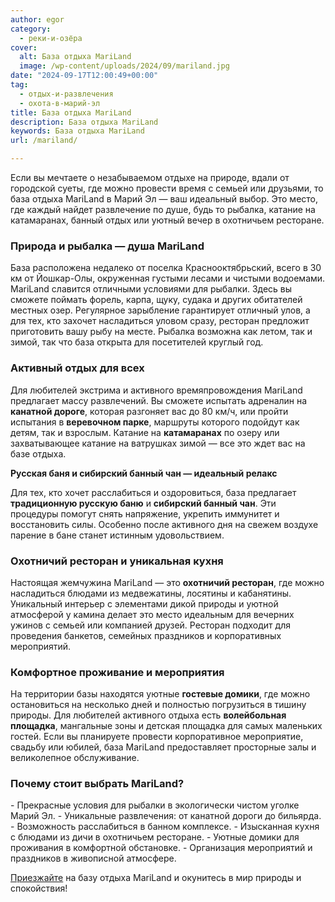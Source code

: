 ```yaml
---
author: egor
category:
  - реки-и-озёра
cover:
  alt: База отдыха MariLand
  image: /wp-content/uploads/2024/09/mariland.jpg
date: "2024-09-17T12:00:49+00:00"
tag:
  - отдых-и-развлечения
  - охота-в-марий-эл
title: База отдыха MariLand
description: База отдыха MariLand
keywords: База отдыха MariLand
url: /mariland/

---
```

Если вы мечтаете о незабываемом отдыхе на природе, вдали от городской суеты, где можно провести время с семьей или друзьями, то база отдыха MariLand в Марий Эл — ваш идеальный выбор. Это место, где каждый найдет развлечение по душе, будь то рыбалка, катание на катамаранах, банный отдых или уютный вечер в охотничьем ресторане.

### Природа и рыбалка — душа MariLand

База расположена недалеко от поселка Краснооктябрьский, всего в 30 км от Йошкар-Олы, окруженная густыми лесами и чистыми водоемами. MariLand славится отличными условиями для рыбалки. Здесь вы сможете поймать форель, карпа, щуку, судака и других обитателей местных озер. Регулярное зарыбление гарантирует отличный улов, а для тех, кто захочет насладиться уловом сразу, ресторан предложит приготовить вашу рыбу на месте. Рыбалка возможна как летом, так и зимой, так что база открыта для посетителей круглый год.

### Активный отдых для всех

Для любителей экстрима и активного времяпровождения MariLand предлагает массу развлечений. Вы сможете испытать адреналин на **канатной дороге**, которая разгоняет вас до 80 км/ч, или пройти испытания в **веревочном парке**, маршруты которого подойдут как детям, так и взрослым. Катание на **катамаранах** по озеру или захватывающее катание на ватрушках зимой — все это ждет вас на базе отдыха.

**Русская баня и сибирский банный чан — идеальный релакс**

Для тех, кто хочет расслабиться и оздоровиться, база предлагает **традиционную русскую баню** и **сибирский банный чан**. Эти процедуры помогут снять напряжение, укрепить иммунитет и восстановить силы. Особенно после активного дня на свежем воздухе парение в бане станет истинным удовольствием.

### Охотничий ресторан и уникальная кухня

Настоящая жемчужина MariLand — это **охотничий ресторан**, где можно насладиться блюдами из медвежатины, лосятины и кабанятины. Уникальный интерьер с элементами дикой природы и уютной атмосферой у камина делает это место идеальным для вечерних ужинов с семьей или компанией друзей. Ресторан подходит для проведения банкетов, семейных праздников и корпоративных мероприятий.

### Комфортное проживание и мероприятия

На территории базы находятся уютные **гостевые домики**, где можно остановиться на несколько дней и полностью погрузиться в тишину природы. Для любителей активного отдыха есть **волейбольная площадка**, мангальные зоны и детская площадка для самых маленьких гостей. Если вы планируете провести корпоративное мероприятие, свадьбу или юбилей, база MariLand предоставляет просторные залы и великолепное обслуживание.

### Почему стоит выбрать MariLand?

\- Прекрасные условия для рыбалки в экологически чистом уголке Марий Эл.
\- Уникальные развлечения: от канатной дороги до бильярда.
\- Возможность расслабиться в банном комплексе.
\- Изысканная кухня с блюдами из дичи в охотничьем ресторане.
\- Уютные домики для проживания в комфортной обстановке.
\- Организация мероприятий и праздников в живописной атмосфере.

[Приезжайте](https://www.mariland.org/booking) на базу отдыха MariLand и окунитесь в мир природы и спокойствия!
